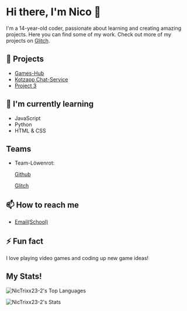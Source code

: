 # Hi there, I'm Nico 👋

I'm a 14-year-old coder, passionate about learning and creating amazing projects. Here you can find some of my work. Check out more of my projects on [Glitch](https://games-hub.glitch.me/).

## 🔭 Projects
- [Games-Hub](https://games-hub.glitch.com/)
- [Kotzapp Chat-Service](https://kotzapp.glitch.me)
- [Project 3](#)

## 🌱 I'm currently learning
- JavaScript
- Python
- HTML & CSS

## Teams 

- Team-Löwenrot:
  
    [Github](https://github.com/orgs/Team-Loewenrot/)
  
    [Glitch](https://glitch.com/@team-loewenrot)

## 📫 How to reach me
- [Email(School)](mailto:nico.scholl@loewenrot.de)


## ⚡ Fun fact
I love playing video games and coding up new game ideas!


## My Stats!
![NicTrixx23-2's Top Languages](https://github-readme-stats.vercel.app/api/top-langs/?username=NicTrixx23-2&theme=vue-dark&show_icons=true&hide_border=true&layout=compact)

![NicTrixx23-2's Stats](https://github-readme-stats.vercel.app/api?username=NicTrixx23-2&theme=vue-dark&show_icons=true&hide_border=true&count_private=true)
